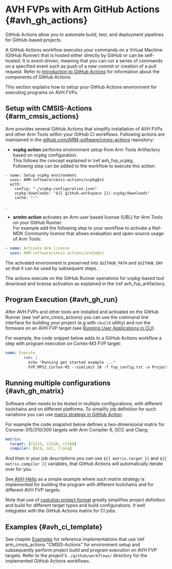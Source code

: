 # AVH FVPs with Arm GitHub Actions {#avh_gh_actions}

GitHub Actions allow you to automate build, test, and deployment pipelines for GitHub-based projects.

A GitHub Actions workflow executes your commands on a Virtual Machine (GitHub Runner) that is hosted either directly by GitHub or can be self-hosted. It is event-driven, meaning that you can run a series of commands on a specified event such as push of a new commit or creation of a pull request. Refer to [Introduction to GitHub Actions](https://docs.github.com/en/actions/learn-github-actions/introduction-to-github-actions) for information about the components of GitHub Actions.

This section explains how to setup your GitHub Actions environment for executing programs on AVH FVPs.

## Setup with CMSIS-Actions {#arm_cmsis_actions}

Arm provides several GitHub Actions that simplify installation of AVH FVPs and other Arm Tools within your GitHub CI workflows. Following actions are maintained in the [github.com/ARM-software/cmsis-actions](https://github.com/ARM-software/cmsis-actions) repository:

 - **vcpkg action**  performs environment setup from Arm Tools Artifactory based on vcpkg configuration.<br/>This follows the concept explained in \ref avh_fvp_vcpkg.<br/>
 Following step can be added to the workflow to execute this action:
 ```
 - name: Setup vcpkg environment
   uses: ARM-software/cmsis-actions/vcpkg@v1
   with:
     config: "./vcpkg-configuration.json"
     vcpkg-downloads: "${{ github.workspace }}/.vcpkg/downloads"
     cache: "-"
 ```
.

- **armlm action** activates an Arm user based license (UBL) for Arm Tools on your GitHub Runner.<br/>
 For example add the following step to your workflow to activate a Keil-MDK Community license that allows evaluation and open-source usage of Arm Tools:
 ```yml
 - name: Activate Arm license
   uses: ARM-software/cmsis-actions/armlm@v1
 ```
 The activated environment is preserved into `$GITHUB_PATH` and `$GITHUB_ENV` so that it can be used by subsequent steps.
.

The actions execute on the GitHub Runner operations for vcpkg-based tool download and license activation as explained in the \ref avh_fvp_artifactory.

## Program Execution {#avh_gh_run}

After AVH FVPs and other tools are installed and activated on the GitHub Runner (see \ref arm_cmsis_actions) you can use the command line interface for building your project (e.g with `cbuild` utility) and run the firmware on an AVH FVP target (see [Running User Applications in CLI](../../simulation/html/using.html#Execution)).

For example, the code snippet below adds to a GitHub Actions workflow a step with program execution on Cortex-M3 FVP target:

```yml
name: Execute
        run: |
          echo "Running get started example ..."
          FVP_MPS2_Cortex-M3 --simlimit 10 -f fvp_config.txt -a Project.axf | tee Project.avh.log
```

## Running multiple configurations {#avh_gh_matrix}

Software often needs to be tested in multiple configurations, with different toolchains and on different platforms. To simplify job definition for such variations you can use [matrix strategy in GitHub Action](https://docs.github.com/en/actions/using-jobs/using-a-matrix-for-your-jobs).

For example the code snapshot below defines a two-dimensional matrix for Corsone-315/310/300 targets with Arm Compiler 6, GCC and Clang:

```yml
matrix:
  target: [CS315, CS310, CS300]
  compiler: [AC6, GCC, Clang]
```

And then in your job descriptions you can use `${{ matrix.target }}` and  `${{ matrix.compiler }}` variables, that GitHub Actions will automatically iterate over for you.

See [AVH-Hello](https://github.com/Arm-Examples/AVH-Hello) as a simple example where such matrix strategy is implemented for building the program with different toolchains and for different AVH FVP targets.

Note that use of [csolution project format](https://github.com/Open-CMSIS-Pack/cmsis-toolbox/blob/main/docs/YML-Input-Format.md) greatly simplifies project definition and build for different target types and build configurations. It well integrates with the GitHub Actions matrix for CI jobs.

## Examples  {#avh_ci_template}

See chapter [Examples](../../examples/index.html) for reference implementations that use \ref arm_cmsis_actions "CMSIS-Actions" for environment setup and subsequently perform project build and program execution on AVH FVP targets. Refer to the project's `./github/workflows/` directory for the implemented GitHub Actions workflows.
